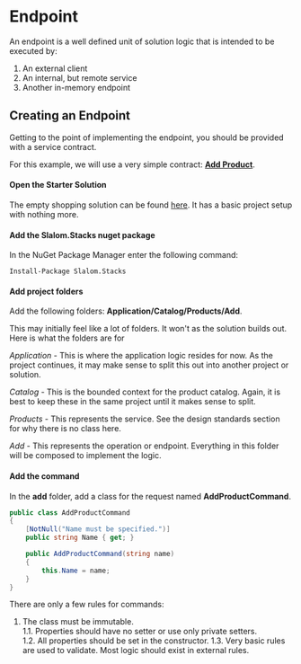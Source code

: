 # Endpoint

An endpoint is a well defined unit of solution logic that is intended to be executed by:
1. An external client
2. An internal, but remote service
3. Another in-memory endpoint

## Creating an Endpoint
Getting to the point of implementing the endpoint, you should be provided with a 
service contract.  

For this example, we will use a very simple contract: [**Add Product**](add-product-endpoint.md).

#### Open the Starter Solution
The empty shopping solution can be found [here](https://github.com/slalom-saa/stacks-shopping/tree/master/Empty).
It has a basic project setup with nothing more.

#### Add the Slalom.Stacks nuget package
In the NuGet Package Manager enter the following command:
```
Install-Package Slalom.Stacks
```

#### Add project folders
Add the following folders: **Application/Catalog/Products/Add**.

This may initially feel like a lot of folders.  It won't as the solution builds out.  Here is what the folders are for

*Application* - This is where the application logic resides for now.  As the project continues, it may make sense to split this out into another project or solution.

*Catalog* - This is the bounded context for the product catalog.  Again, it is best to keep these in the same project until it makes sense to split.

*Products* - This represents the service.  See the design standards section for why there is no class here.

*Add* - This represents the operation or endpoint.  Everything in this folder will be composed to implement the logic.

#### Add the command
In the **add** folder, add a class for the request named **AddProductCommand**.
```csharp
public class AddProductCommand
{
    [NotNull("Name must be specified.")]
    public string Name { get; }

    public AddProductCommand(string name)
    {
        this.Name = name;
    }
}
```
There are only a few rules for commands:
1. The class must be immutable.  
  1.1. Properties should have no setter or use only private setters.  
  1.2. All properties should be set in the constructor.
  1.3. Very basic rules are used to validate.  Most logic should exist in external rules.
 